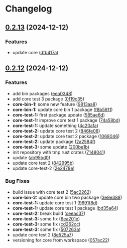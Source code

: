 # Changelog

## [0.2.13](https://github.com/antonbaliasnikov/release-pls-plz/compare/core-v0.2.12...core-v0.2.13) (2024-12-12)


### Features

* update core ([dfb417a](https://github.com/antonbaliasnikov/release-pls-plz/commit/dfb417a80018b71fe904b1f5c8bb8bebe4c80375))

## [0.2.12](https://github.com/antonbaliasnikov/release-pls-plz/compare/core-v0.2.11...core-v0.2.12) (2024-12-12)


### Features

* add bin packages ([eea0348](https://github.com/antonbaliasnikov/release-pls-plz/commit/eea0348ef87f1f117daa59e99450cb76dd5156c0))
* add core test 3 package ([0f19c35](https://github.com/antonbaliasnikov/release-pls-plz/commit/0f19c35b50c5d8473bb29c2537b377dbfe57e8ae))
* **core-bin-1:** some new feature ([9813aa8](https://github.com/antonbaliasnikov/release-pls-plz/commit/9813aa83c65588c27aa5b45e90e9e806335340be))
* **core-bin-1:** update core bin 1 package ([f8b5911](https://github.com/antonbaliasnikov/release-pls-plz/commit/f8b59119a2425951735f59c2d126d5f752986e60))
* **core-test-1:** first package update ([585ae6d](https://github.com/antonbaliasnikov/release-pls-plz/commit/585ae6d0b2aaccc1c1ab879f25862556d6344553))
* **core-test-1:** improve core test 1 package ([74a58bd](https://github.com/antonbaliasnikov/release-pls-plz/commit/74a58bdeb371dbff09b305eb58a6e33db928b7a5))
* **core-test-1:** update something ([4c20afa](https://github.com/antonbaliasnikov/release-pls-plz/commit/4c20afa6ad76c9adb79daf3df991199fbdbaabdb))
* **core-test-2:** update core test 2 ([846fe08](https://github.com/antonbaliasnikov/release-pls-plz/commit/846fe08f74b7b8780005128bcea930ddfd9e59ad))
* **core-test-2:** update core test 2 package ([1068046](https://github.com/antonbaliasnikov/release-pls-plz/commit/106804655da17a70d429f95f9e47ff8282b145e3))
* **core-test-2:** update package ([2a2584f](https://github.com/antonbaliasnikov/release-pls-plz/commit/2a2584fda739fd9c015f0904043cbc5651af7eab))
* **core-test-3:** some update ([200be1b](https://github.com/antonbaliasnikov/release-pls-plz/commit/200be1b351aa83dac41e67d25f6bfac02ae65a01))
* init repository with tmp rust crates ([7148041](https://github.com/antonbaliasnikov/release-pls-plz/commit/71480417488d7b52993f8c34d01ad5fab1d5bae5))
* update ([ab95bd0](https://github.com/antonbaliasnikov/release-pls-plz/commit/ab95bd0e8c71deccc46209f02cf9c4d7687be27b))
* update core test 2 ([842995b](https://github.com/antonbaliasnikov/release-pls-plz/commit/842995b0db746647b4300600a59550dfe89274e6))
* update core-test-2 ([2e2478e](https://github.com/antonbaliasnikov/release-pls-plz/commit/2e2478e87336d1966c01074042ce03917be0e289))


### Bug Fixes

* build issue with core test 2 ([5ac2262](https://github.com/antonbaliasnikov/release-pls-plz/commit/5ac22628b298e928993db85ed59a26d1e374b432))
* **core-bin-2:** update core bin two package ([3e9e388](https://github.com/antonbaliasnikov/release-pls-plz/commit/3e9e3882f41c8b3edae12a78d2a23ff160db8291))
* **core-test-1:** update core test 1 ([9691f8d](https://github.com/antonbaliasnikov/release-pls-plz/commit/9691f8dfdca7716c64ad3617d1c7e6f8c82b42a5))
* **core-test-1:** update core test 1 package ([bd35a64](https://github.com/antonbaliasnikov/release-pls-plz/commit/bd35a64b14bed64fc7a5d652c6799f933138abe1))
* **core-test-2:** break build ([ceeac37](https://github.com/antonbaliasnikov/release-pls-plz/commit/ceeac377196db5d69ddde4a799e8e181e572c799))
* **core-test-3:** some fix ([6ea201e](https://github.com/antonbaliasnikov/release-pls-plz/commit/6ea201eb3281799bd5e34eb40145e76614f43242))
* **core-test-3:** some fix ([cd262cc](https://github.com/antonbaliasnikov/release-pls-plz/commit/cd262ccc6f8414814dc1bcca8e7e60a24ae8a039))
* **core-test-3:** some fix ([507263a](https://github.com/antonbaliasnikov/release-pls-plz/commit/507263a6139b64ac913d3ce731e41774446003f4))
* update core test 2 ([8e525a7](https://github.com/antonbaliasnikov/release-pls-plz/commit/8e525a7817eed0aa8397ba754962e40edc347961))
* versioning for core from workspace ([057ac22](https://github.com/antonbaliasnikov/release-pls-plz/commit/057ac220842e3705794de507aff25d74df4915a5))
